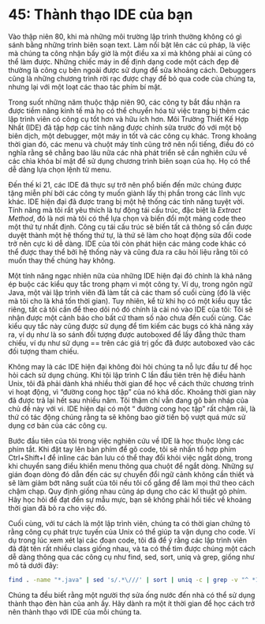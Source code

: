 # 45: Thành thạo IDE của bạn

Vào thập niên 80, khi mà những môi trường lập trình thường không có gì sánh bằng những trình biên soạn text. Làm nổi bật lên các cú pháp, là việc mà chúng ta công nhận bấy giờ là một điều xa xỉ mà không phải ai cũng có thể làm được. Những chiếc máy in để định dạng code một cách đẹp đẽ thường là công cụ bên ngoài được sử dụng để sửa khoảng cách. Debuggers cũng là những chương trình rời rạc được chạy để bỏ qua code của chúng ta, nhưng lại với một loạt các thao tác phím bí mật.

Trong suốt những năm thuộc thập niên 90, các công ty bắt đầu nhận ra được tiềm năng kinh tế mà họ có thể chuyển hóa từ việc trang bị thêm các lập trình viên có công cụ tốt hơn và hữu ích hơn. Môi Trường Thiết Kế Hợp Nhất (IDE) đã tập hợp các tính năng được chỉnh sửa trước đó với một bộ biên dịch, một debugger, một máy in tốt và các công cụ khác. Trong khoảng thời gian đó, các menu và chuột máy tính cũng trở nên nổi tiếng, điều đó có nghĩa rằng sẽ chẳng bao lâu nữa các nhà phát triển sẽ cần nghiên cứu về các chìa khóa bí mật để sử dụng chương trình biên soạn của họ. Họ có thể dễ dàng lựa chọn lệnh từ menu.

Đến thế kỉ 21, các IDE đã thực sự trở nên phổ biến đến mức chúng được tặng miễn phí bởi các công ty muốn giành lấy thị phần trong các lĩnh vực khác. IDE hiện đại đã được trang bị một hệ thống các tính năng tuyệt vời. Tính năng mà tôi rất yêu thích là tự động tái cấu trúc, đặc biệt là *Extract Method*, đó là nơi mà tôi có thể lựa chọn và biến đổi một mảng code theo một thứ tự nhất định. Công cụ tái cấu trúc sẽ biến tất cả thông số cần được duyệt thành một hệ thống thứ tự, là thứ sẽ làm cho hoạt động sửa đổi code trở nên cực kì dễ dàng. IDE của tôi còn phát hiện các mảng code khác có thể được thay thể bởi hệ thống này và cũng đưa ra câu hỏi liệu rằng tôi có muốn thay thế chúng hay không.

Một tính năng ngạc nhiên nữa của những IDE hiện đại đó chính là khả năng ép buộc các kiểu quy tắc trong phạm vi một công ty. Ví dụ, trong ngôn ngữ Java, một vài lập trình viên đã làm tất cả các tham số cuối cùng (đó là việc mà tôi cho là khá tốn thời gian). Tuy nhiên, kể từ khi họ có một kiểu quy tắc riêng, tất cả tôi cần để theo dõi nó đó chính là cài nó vào IDE của tôi: Tôi sẽ nhận được một cảnh báo cho bất cứ tham số nào chưa đến cuối cùng. Các kiểu quy tắc này cũng được sử dụng để tìm kiếm các bugs có khả năng xảy ra, ví dụ như là so sánh đối tượng được autoboxed để lấy đẳng thức tham chiếu, ví dụ như sử dụng == trên các giá trị gốc đã được autoboxed vào các đối tượng tham chiếu.

Không may là các IDE hiện đại không đòi hỏi chúng ta nỗ lực đầu tư để học hỏi cách sử dụng chúng. Khi tôi lập trình C lần đầu tiên trên hệ điều hành Unix, tôi đã phải dành khá nhiều thời gian để học về cách thức chương trình vi hoạt động, vì “đường cong học tập” của nó khá dốc. Khoảng thời gian này đã được trả lại hết sau nhiều năm. Tôi thậm chí vẫn đang gõ bản nháp của chủ đề này với vi. IDE hiện đại có một “ đường cong học tập” rất chậm rãi, là thứ có tác động chúng rằng ta sẽ không bao giờ tiến bộ vượt quá mức sử dụng cơ bản của các công cụ.

Bước đầu tiên của tôi trong việc nghiên cứu về IDE là học thuộc lòng các phím tắt. Khi đặt tay lên bàn phím để gõ code, tôi sẽ nhấn tổ hợp phím Ctrl+Shift+I để inline các bản lưu có thể thay đổi khỏi việc ngắt dòng, trong khi chuyển sang điều khiển menu thông qua chuột để ngắt dòng. Những sự gián đoạn dòng đó dẫn đến các sự chuyển đổi ngữ cảnh không cần thiết và sẽ làm giảm bớt năng suất của tôi nếu tôi cố gắng để làm mọi thứ theo cách chậm chạp. Quy định giống nhau cũng áp dụng cho các kĩ thuật gõ phím. Hãy học hỏi để đạt đến sự mẫu mực, bạn sẽ không phải hối tiếc về khoảng thời gian đã bỏ ra cho việc đó.

Cuối cùng, với tư cách là một lập trình viên, chúng ta có thời gian chứng tỏ rằng công cụ phát trực tuyến của Unix có thể giúp ta vận dụng cho code. Ví dụ trong lúc xem xét lại các đoạn code, tôi đã để ý rằng các lập trình viên đã đặt tên rất nhiều class giống nhau, và ta có thể tìm được chúng một cách dễ dàng thông qua các công cụ như find, sed, sort, uniq và grep, giống như mô tả dưới đây:

```bash
find . -name "*.java" | sed 's/.*\///' | sort | uniq -c | grep -v "^ *1 " | sort –r
```

Chúng ta đều biết rằng một người thợ sửa ống nước đến nhà có thể sử dụng thành thạo đèn hàn của anh ấy. Hãy dành ra một ít thời gian để học cách trở nên thành thạo với IDE của mỗi chúng ta.

